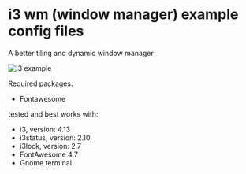 # i3 wm (window manager) example config files
A better tiling and dynamic window manager

![i3 example](screen.png?raw=true "Desktop preview")

Required packages:

- Fontawesome

tested and best works with:

- i3, version: 4.13
- i3status, version: 2.10
- i3lock, version: 2.7
- FontAwesome 4.7
- Gnome terminal
